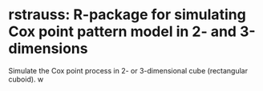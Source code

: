 # rstrauss: R-package for simulating Cox point pattern model in 2- and 3-dimensions
Simulate the Cox point process in 2- or 3-dimensional cube (rectangular cuboid). w